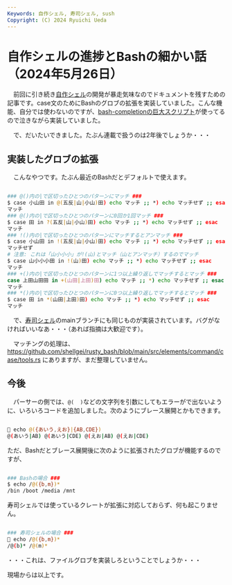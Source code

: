 ```yaml
---
Keywords: 自作シェル, 寿司シェル, sush
Copyright: (C) 2024 Ryuichi Ueda
---
```


# 自作シェルの進捗とBashの細かい話（2024年5月26日）

　前回に引き続き[自作シェル](/?page=rusty_bash)の開発が暴走気味なのでドキュメントを残すための記事です。case文のためにBashのグロブの拡張を実装していました。こんな機能、自分では使わないのですが、[bash-completionの巨大スクリプト](https://github.com/scop/bash-completion/blob/main/bash_completion)が使ってるので泣きながら実装していました。

　で、だいたいできました。たぶん連載で扱うのは2年後でしょうか・・・


## 実装したグロブの拡張

　こんなやつです。たぶん最近のBashだとデフォルトで使えます。

```bash

### @()内の|で区切ったひとつのパターンにマッチ ###
$ case 小山田 in @(五反|山|小山)田) echo マッチ ;; *) echo マッチせず ;; esac
マッチ
### @()内の|で区切ったひとつのパターンに0回か1回マッチ ###
$ case 田 in ?(五反|山|小山)田) echo マッチ ;; *) echo マッチせず ;; esac
マッチ
### !()内の|で区切ったひとつのパターンにマッチするとアンマッチ ###
$ case 小山田 in !(五反|山|小山)田) echo マッチ ;; *) echo マッチせず ;; esac
マッチせず
# 注意: これは「山小小小」が!(山)とマッチ（山とアンマッチ）するのでマッチ
$ case 山小小小田 in !(山)田) echo マッチ ;; *) echo マッチせず ;; esac
マッチ
### +()内の|で区切ったひとつのパターンに1つ以上繰り返しでマッチするとマッチ ###
case 上田山田田 in +(山田|上田)田) echo マッチ ;; *) echo マッチせず ;; esac
マッチ
### *()内の|で区切ったひとつのパターンに0つ以上繰り返しでマッチするとマッチ ###
$ case 田 in *(山田|上田)田) echo マッチ ;; *) echo マッチせず ;; esac
マッチ
```

　で、[寿司シェル](https://github.com/shellgei/rusty_bash)のmainブランチにも同じものが実装されています。バグがなければいいなあ・・・（あれば指摘は大歓迎です）。

　マッチングの処理は、 https://github.com/shellgei/rusty_bash/blob/main/src/elements/command/case/tools.rs にありますが、まだ整理していません。

## 今後

　パーサーの側では、`@(  )`などの文字列を引数にしてもエラーがで出ないように、いろいろコードを追加しました。次のようにブレース展開とかもできます。

```bash

🍣 echo @({あいう,えお}|{AB,CDE})
@(あいう|AB) @(あいう|CDE) @(えお|AB) @(えお|CDE)
```

ただ、Bashだとブレース展開後に次のように拡張されたグロブが機能するのですが、

```bash

### Bashの場合 ###
$ echo /@({b,m})*
/bin /boot /media /mnt
```

寿司シェルでは使っているクレートが拡張に対応しておらず、何も起こりません。

```bash

### 寿司シェルの場合 ###
🍣 echo /@({b,m})*
/@(b)* /@(m)*
```

・・・これは、ファイルグロブを実装しろということでしょうか・・・


現場からは以上です。


